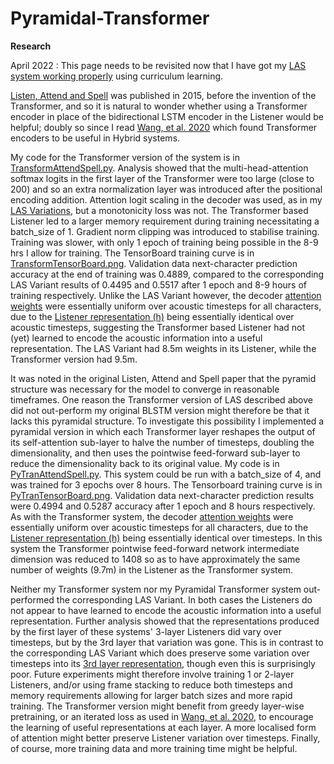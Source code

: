 # Pyramidal-Transformer
<B>Research</B>

April 2022 : This page needs to be revisited now that I have got my <a href="https://github.com/redonovan/LAS-Variations">LAS system working properly</a> using curriculum learning.

<P>

<a href="https://arxiv.org/abs/1508.01211">Listen, Attend and Spell</a> was published in 2015, before the invention of the Transformer, and so it is natural to wonder whether using a Transformer encoder in place of the bidirectional LSTM encoder in the Listener would be helpful; doubly so since I read <a href="https://arxiv.org/abs/1910.09799">Wang, et al. 2020</a> which found Transformer encoders to be useful in Hybrid systems.

<P>

  My code for the Transformer version of the system is in <a href="TransformAttendSpell.py">TransformAttendSpell.py</a>.  Analysis showed that the multi-head-attention softmax logits in the first layer of the Transformer were too large (close to 200) and so an extra normalization layer was introduced after the positional encoding addition.  Attention logit scaling in the decoder was used, as in my <a href="https://github.com/redonovan/LAS-Variations">LAS Variations</a>, but a monotonicity loss was not.  The Transformer based Listener led to a larger memory requirement during training necessitating a batch_size of 1.  Gradient norm clipping was introduced to stabilise training.  Training was slower, with only 1 epoch of training being possible in the 8-9 hrs I allow for training.  The TensorBoard training curve is in <a href="TransformTensorBoard.png">TransformTensorBoard.png</a>.  Validation data next-character prediction accuracy at the end of training was 0.4889, compared to the corresponding LAS Variant results of 0.4495 and 0.5517 after 1 epoch and 8-9 hours of training respectively.  Unlike the LAS Variant however, the decoder <a href="TransformAttentionWeights.png">attention weights</a> were essentially uniform over acoustic timesteps for all characters, due to the <a href="TransformListenerRepresentation.png">Listener representation (h)</a> being essentially identical over acoustic timesteps, suggesting the Transformer based Listener had not (yet) learned to encode the acoustic information into a useful representation.  The LAS Variant had 8.5m weights in its Listener, while the Transformer version had 9.5m.

<P>

  It was noted in the original Listen, Attend and Spell paper that the pyramid structure was necessary for the model to converge in reasonable timeframes.  One reason the Transformer version of LAS described above did not out-perform my original BLSTM version might therefore be that it lacks this pyramidal structure.  To investigate this possibility I implemented a pyramidal version in which each Transformer layer reshapes the output of its self-attention sub-layer to halve the number of timesteps, doubling the dimensionality, and then uses the pointwise feed-forward sub-layer to reduce the dimensionality back to its original value.  My code is in <a href="PyTranAttendSpell.py">PyTranAttendSpell.py</a>.  This system could be run with a batch_size of 4, and was trained for 3 epochs over 8 hours.  The Tensorboard training curve is in <a href="PyTranTensorBoard.png">PyTranTensorBoard.png</a>.  Validation data next-character prediction results were 0.4994 and 0.5287 accuracy after 1 epoch and 8 hours respectively.  As with the Transformer system, the decoder <a href="PyTranAttentionWeights.png">attention weights</a> were essentially uniform over acoustic timesteps for all characters, due to the <a href="PyTranListenerRepresentation.png">Listener representation (h)</a> being essentially identical over timesteps.  In this system the Transformer pointwise feed-forward network intermediate dimension was reduced to 1408 so as to have approximately the same number of weights (9.7m) in the Listener as the Transformer system.  
<P> 

  Neither my Transformer system nor my Pyramidal Transformer system out-performed the corresponding LAS Variant.  In both cases the Listeners do not appear to have learned to encode the acoustic information into a useful representation.  Further analysis showed that the representations produced by the first layer of these systems' 3-layer Listeners did vary over timesteps, but by the 3rd layer that variation was gone.  This is in contrast to the corresponding LAS Variant which does preserve some variation over timesteps into its <a href="LASVarListenerRepresentation.png">3rd layer representation</a>, though even this is surprisingly poor.  Future experiments might therefore involve training 1 or 2-layer Listeners, and/or using frame stacking to reduce both timesteps and memory requirements allowing for larger batch sizes and more rapid training.  The Transformer version might benefit from greedy layer-wise pretraining, or an iterated loss as used in <a href="https://arxiv.org/abs/1910.09799">Wang, et al. 2020</a>, to encourage the learning of useful representations at each layer.  A more localised form of attention might better preserve Listener variation over timesteps.  Finally, of course, more training data and more training time might be helpful.
